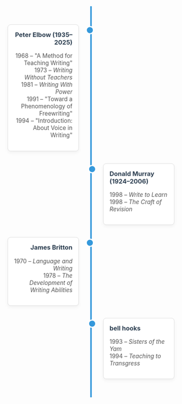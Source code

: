 <style>
.timeline-container {
  position: relative;
  max-width: 800px;
  margin: 2rem auto;
  padding: 2rem 0;
}
.timeline-container::before {
  content: '';
  position: absolute;
  top: 0;
  left: 50%;
  transform: translateX(-50%);
  width: 4px;
  height: 100%;
  background-color: #3498db;
}
.timeline-entry {
  position: relative;
  width: 50%;
  padding: 1rem 2rem;
  box-sizing: border-box;
}
.timeline-entry .content {
  background-color: #fff;
  border: 1px solid #ddd;
  border-radius: 8px;
  padding: 1rem;
  box-shadow: 0 4px 10px rgba(0,0,0,0.05);
}
.timeline-entry h3 {
  margin-top: 0;
  color: #2c3e50;
}
.timeline-entry p {
  font-size: 0.95rem;
  color: #555;
}
.timeline-entry::before {
  content: '';
  position: absolute;
  top: 20px;
  width: 16px;
  height: 16px;
  background: #3498db;
  border-radius: 50%;
  border: 3px solid #fff;
  z-index: 1;
}
.timeline-entry.left {
  left: 0;
  text-align: right;
}
.timeline-entry.left::before {
  right: -8px;
}
.timeline-entry.right {
  left: 50%;
  text-align: left;
}
.timeline-entry.right::before {
  left: -8px;
}

/* Responsive */
@media (max-width: 768px) {
  .timeline-entry {
    width: 100%;
    left: 0 !important;
    text-align: left !important;
    padding-left: 4rem;
  }
  .timeline-entry::before {
    left: 20px;
  }
}
</style>

<div class="timeline-container">

  <div class="timeline-entry left">
    <div class="content">
      <h3>Peter Elbow (1935–2025)</h3>
      <p>1968 – "A Method for Teaching Writing"<br>
         1973 – <em>Writing Without Teachers</em><br>
         1981 – <em>Writing With Power</em><br>
         1991 – "Toward a Phenomenology of Freewriting"<br>
         1994 – "Introduction: About Voice in Writing"
      </p>
    </div>
  </div>

  <div class="timeline-entry right">
    <div class="content">
      <h3>Donald Murray (1924–2006)</h3>
      <p>1998 – <em>Write to Learn</em><br>
         1998 – <em>The Craft of Revision</em>
      </p>
    </div>
  </div>

  <div class="timeline-entry left">
    <div class="content">
      <h3>James Britton</h3>
      <p>1970 – <em>Language and Writing</em><br>
         1978 – <em>The Development of Writing Abilities</em>
      </p>
    </div>
  </div>

  <div class="timeline-entry right">
    <div class="content">
      <h3>bell hooks</h3>
      <p>1993 – <em>Sisters of the Yam</em><br>
         1994 – <em>Teaching to Transgress</em>
      </p>
    </div>
  </div>

</div>
